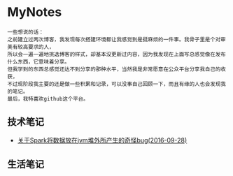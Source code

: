# MyNotes

    一些想说的话：
    之前建立过两次博客，我发现每次搭建环境都让我感觉到是挺麻烦的一件事。我骨子里是个对审美有较高要求的人，
    所以会一遍一遍地挑选博客的样式，却基本没更新过内容，因为我发现在上面写总感觉像在发布什么东西，它意味着分享。
    但我学到的东西总感觉还达不到分享的那种水平，当然我是非常愿意在公众平台分享我自己的收获，
    不过现阶段我主要的还是做一些积累和记录，可以没事自己回顾一下，而且有缘的人也会发现我的笔记。
    最后，我特喜欢github这个平台。
    
    
## 技术笔记
* [关于Spark将数据放在jvm堆外所产生的奇怪bug(2016-09-28)](./tech/spark-bug.md)




## 生活笔记



